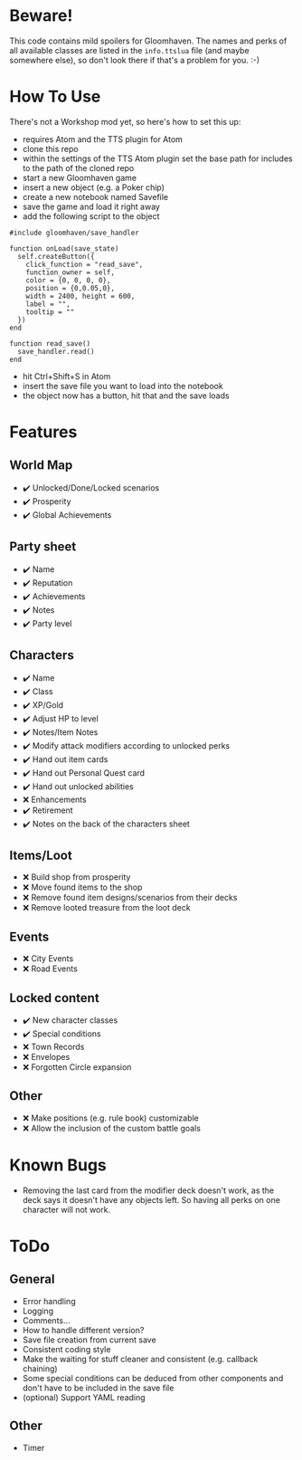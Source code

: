 # Beware!
This code contains mild spoilers for Gloomhaven. The names and perks of all available classes are listed in the `info.ttslua` file (and maybe somewhere else), so don't look there if that's a problem for you. :-)

# How To Use
There's not a Workshop mod yet, so here's how to set this up:
- requires Atom and the TTS plugin for Atom
- clone this repo
- within the settings of the TTS Atom plugin set the base path for includes to the path of the cloned repo
- start a new Gloomhaven game
- insert a new object (e.g. a Poker chip)
- create a new notebook named Savefile
- save the game and load it right away
- add the following script to the object
```
#include gloomhaven/save_handler

function onLoad(save_state)
  self.createButton({
    click_function = "read_save",
    function_owner = self,
    color = {0, 0, 0, 0},
    position = {0,0.05,0},
    width = 2400, height = 600,
    label = "",
    tooltip = ""
  })
end

function read_save()
  save_handler.read()
end
```
- hit Ctrl+Shift+S in Atom
- insert the save file you want to load into the notebook
- the object now has a button, hit that and the save loads

# Features
## World Map
- ✔️ Unlocked/Done/Locked scenarios
- ✔️ Prosperity
- ✔️ Global Achievements

## Party sheet
- ✔️ Name
- ✔️ Reputation
- ✔️ Achievements
- ✔️ Notes
- ✔️ Party level

## Characters
- ✔️ Name
- ✔️ Class
- ✔️ XP/Gold
- ✔️ Adjust HP to level
- ✔️ Notes/Item Notes
- ✔️ Modify attack modifiers according to unlocked perks
- ✔️ Hand out item cards
- ✔️ Hand out Personal Quest card
- ✔️ Hand out unlocked abilities
- ❌ Enhancements
- ✔️ Retirement
- ✔️ Notes on the back of the characters sheet

## Items/Loot
- ❌ Build shop from prosperity
- ❌ Move found items to the shop
- ❌ Remove found item designs/scenarios from their decks
- ❌ Remove looted treasure from the loot deck

## Events
- ❌ City Events
- ❌ Road Events

## Locked content
- ✔️ New character classes
- ✔️ Special conditions
- ❌ Town Records
- ❌ Envelopes
- ❌ Forgotten Circle expansion

## Other
- ❌ Make positions (e.g. rule book) customizable
- ❌ Allow the inclusion of the custom battle goals

# Known Bugs
- Removing the last card from the modifier deck doesn't work, as the deck says it doesn't have any objects left. So having all perks on one character will not work.

# ToDo
## General
- Error handling
- Logging
- Comments...
- How to handle different version?
- Save file creation from current save
- Consistent coding style
- Make the waiting for stuff cleaner and consistent (e.g. callback chaining)
- Some special conditions can be deduced from other components and don't have to be included in the save file
- (optional) Support YAML reading

## Other
- Timer
